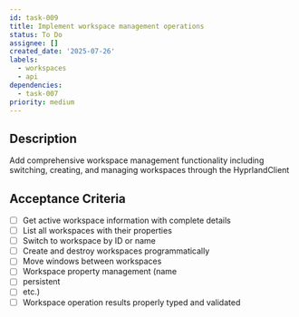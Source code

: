 ```yaml
---
id: task-009
title: Implement workspace management operations
status: To Do
assignee: []
created_date: '2025-07-26'
labels:
  - workspaces
  - api
dependencies:
  - task-007
priority: medium
---
```


## Description

Add comprehensive workspace management functionality including switching, creating, and managing workspaces through the HyprlandClient

## Acceptance Criteria

- [ ] Get active workspace information with complete details
- [ ] List all workspaces with their properties
- [ ] Switch to workspace by ID or name
- [ ] Create and destroy workspaces programmatically
- [ ] Move windows between workspaces
- [ ] Workspace property management (name
- [ ] persistent
- [ ] etc.)
- [ ] Workspace operation results properly typed and validated
